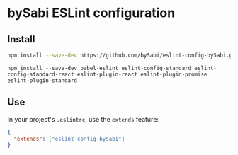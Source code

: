 # bySabi ESLint configuration

## Install

```sh
npm install --save-dev https://github.com/bySabi/eslint-config-bySabi.git#master
```

```dependencies
npm install --save-dev babel-eslint eslint-config-standard eslint-config-standard-react eslint-plugin-react eslint-plugin-promise eslint-plugin-standard
```
## Use

In your project's `.eslintrc`, use the `extends` feature:

```json
{
  "extends": ["eslint-config-bysabi"]
}
```
